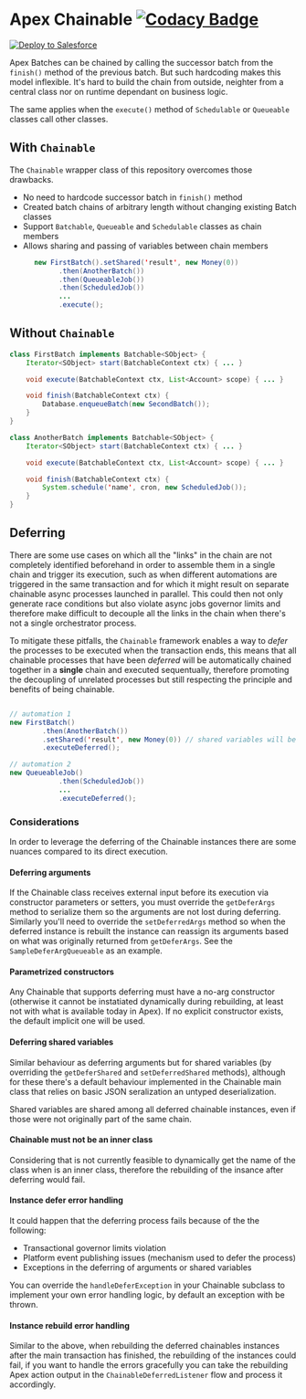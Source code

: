 # Apex Chainable [![Codacy Badge](https://app.codacy.com/project/badge/Grade/7024ec2e01c24c03a323e565e029a5a6)](https://www.codacy.com/gh/rsoesemann/apex-chainable/dashboard?utm_source=github.com&amp;utm_medium=referral&amp;utm_content=rsoesemann/apex-chainable&amp;utm_campaign=Badge_Grade)

<a href="https://githubsfdeploy.herokuapp.com?owner=rsoesemann&repo=apex-chainable-batch">
  <img alt="Deploy to Salesforce"
       src="https://raw.githubusercontent.com/afawcett/githubsfdeploy/master/src/main/webapp/resources/img/deploy.png">
</a>

Apex Batches can be chained by calling the successor batch from the `finish()` method of the previous batch. 
But such hardcoding makes this model inflexible. It's hard to build the chain from outside, neighter from a central class 
nor on runtime dependant on business logic.

The same applies when the `execute()` method of `Schedulable` or `Queueable` classes call other classes.

## With `Chainable`

The `Chainable` wrapper class of this repository overcomes those drawbacks.

 - No need to hardcode successor batch in `finish()` method
 - Created batch chains of arbitrary length without changing existing Batch classes
 - Support `Batchable`, `Queueable` and `Schedulable` classes as chain members
 - Allows sharing and passing of variables between chain members

```java
      new FirstBatch().setShared('result', new Money(0))
            .then(AnotherBatch())
            .then(QueueableJob())
            .then(ScheduledJob())
            ...
            .execute();
```

## Without `Chainable`

```java
class FirstBatch implements Batchable<SObject> {
    Iterator<SObject> start(BatchableContext ctx) { ... }

    void execute(BatchableContext ctx, List<Account> scope) { ... }

    void finish(BatchableContext ctx) {
        Database.enqueueBatch(new SecondBatch()); 
    }
}
```

```java
class AnotherBatch implements Batchable<SObject> {
    Iterator<SObject> start(BatchableContext ctx) { ... }

    void execute(BatchableContext ctx, List<Account> scope) { ... }

    void finish(BatchableContext ctx) {
        System.schedule('name', cron, new ScheduledJob()); 
    }
}
```

## Deferring

There are some use cases on which all the "links" in the chain are not completely identified beforehand in order to assemble them in a single chain and trigger its execution, such as when different automations are triggered in the same transaction and for which it might result on separate chainable async processes launched in parallel. This could then not only generate race conditions but also violate async jobs governor limits and therefore make difficult to decouple all the links in the chain when there's not a single orchestrator process.

To mitigate these pitfalls, the `Chainable` framework enables a way to *defer* the processes to be executed when the transaction ends, this means that all chainable processes that have been *deferred* will be automatically chained together in a **single** chain and executed sequentually, therefore promoting the decoupling of unrelated processes but still respecting the principle and benefits of being chainable.

```java

// automation 1
new FirstBatch()
        .then(AnotherBatch())
        .setShared('result', new Money(0)) // shared variables will be available across other following deferred chainables
        .executeDeferred();

// automation 2
new QueueableJob()
            .then(ScheduledJob())
            ...
            .executeDeferred();


```

### Considerations

In order to leverage the deferring of the Chainable instances there are some nuances compared to its direct execution.

#### Deferring arguments

If the Chainable class receives external input before its execution via constructor parameters or setters, you must override the `getDeferArgs` method to serialize them so the arguments are not lost during deferring. Similarly you'll need to override the `setDeferredArgs` method so when the deferred instance is rebuilt the instance can reassign its arguments based on what was originally returned from `getDeferArgs`. See the `SampleDeferArgQueueable` as an example.

#### Parametrized constructors

Any Chainable that supports deferring must have a no-arg constructor (otherwise it cannot be instatiated dynamically during rebuilding, at least not with what is available today in Apex). If no explicit constructor exists, the default implicit one will be used.

#### Deferring shared variables

Similar behaviour as deferring arguments but for shared variables (by overriding the `getDeferShared` and `setDeferredShared` methods), although for these there's a default behaviour implemented in the Chainable main class that relies on basic JSON seralization an untyped deserialization.

Shared variables are shared among all deferred chainable instances, even if those were not originally part of the same chain.

#### Chainable must not be an inner class

Considering that is not currently feasible to dynamically get the name of the class when is an inner class, therefore the rebuilding of the insance after deferring would fail.

#### Instance defer error handling

It could happen that the deferring process fails because of the the following:

* Transactional governor limits violation
* Platform event publishing issues (mechanism used to defer the process)
* Exceptions in the deferring of arguments or shared variables

You can override the `handleDeferException` in your Chainable subclass to implement your own error handling logic, by default an exception with be thrown.

#### Instance rebuild error handling

Similar to the above, when rebuilding the deferred chainables instances after the main transaction has finished, the rebuilding of the instances could fail, if you want to handle the errors gracefully you can take the rebuilding Apex action output in the `ChainableDeferredListener` flow and process it accordingly.